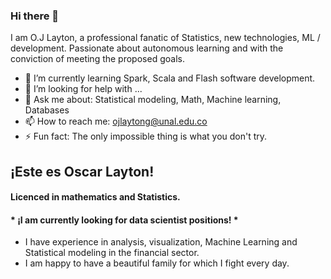 ### Hi there 👋

I am O.J Layton, a professional fanatic of Statistics, new technologies, ML / development. Passionate about autonomous learning and with the conviction of meeting the proposed goals.

- 🌱 I’m currently learning Spark, Scala and Flash software development.
- 🤔 I’m looking for help with ...
- 💬 Ask me about: Statistical modeling, Math, Machine learning, Databases
- 📫 How to reach me: ojlaytong@unal.edu.co
- ⚡ Fun fact: The only impossible thing is what you don't try.

## ¡Este es Oscar Layton!
#### Licenced in mathematics and Statistics.
#### * ¡I am currently looking for data scientist positions! *
- I have experience in analysis, visualization, Machine Learning and Statistical modeling in the financial sector.
- I am happy to have a beautiful family for which I fight every day.


<!--
**oscarlayton/oscarlayton** is a ✨ _special_ ✨ repository because its `README.md` (this file) appears on your GitHub profile.

Here are some ideas to get you started:

- 🌱 I’m currently learning Spark, Scala and Flash software development.
- 🤔 I’m looking for help with ...
- 💬 Ask me about: Statistical modeling, Math, Machine learning, Databases
- 📫 How to reach me: ojlaytong@unal.edu.co
- ⚡ Fun fact: The only impossible thing is what you don't try.
-->
